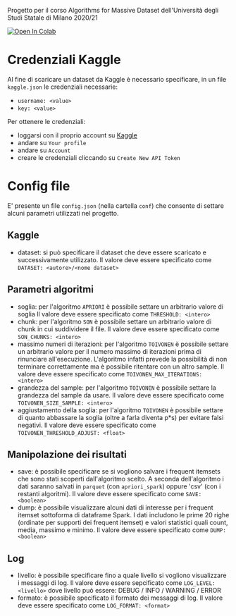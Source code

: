 Progetto per il corso Algorithms for Massive Dataset dell'Università degli Studi Statale di Milano 2020/21

[![Open In Colab](https://colab.research.google.com/assets/colab-badge.svg)](https://colab.research.google.com/github/lamperti1234/amd_project/blob/master/AMD_project.ipynb)

# Credenziali Kaggle

Al fine di scaricare un dataset da Kaggle è necessario specificare, in un file `kaggle.json` le credenziali necessarie:

- `username: <value>`
- `key: <value>`

Per ottenere le credenziali:

- loggarsi con il proprio account su [Kaggle](https://www.kaggle.com/)
- andare su `Your profile`
- andare su `Account`
- creare le credenziali cliccando su `Create New API Token`

# Config file

E' presente un file `config.json` (nella cartella `conf`) che consente di settare alcuni parametri utilizzati nel
progetto.

## Kaggle

- dataset: si può specificare il dataset che deve essere scaricato e successivamente utilizzato. Il valore deve essere
  specificato come `DATASET: <autore>/<nome dataset>`

## Parametri algoritmi

- soglia: per l'algoritmo `APRIORI` è possibile settare un arbitrario valore di soglia Il valore deve essere specificato
  come `THRESHOLD: <intero>`
- chunk: per l'algoritmo `SON` è possibile settare un arbitrario valore di chunk in cui suddividere il file. Il valore
  deve essere specificato come `SON_CHUNKS: <intero>`
- massimo numeri di iterazioni: per l'algoritmo `TOIVONEN` è possibile settare un arbitrario valore per il numero
  massimo di iterazioni prima di rinunciare all'esecuzione. L'algoritmo infatti prevede la possibilità di non terminare
  correttamente ma è possibile ritentare con un altro sample. Il valore deve essere specificato
  come `TOIVONEN_MAX_ITERATIONS: <intero>`
- grandezza del sample: per l'algoritmo `TOIVONEN` è possibile settare la grandezza del sample da usare. Il valore deve
  essere specificato come `TOIVONEN_SIZE_SAMPLE: <intero>`
- aggiustamento della soglia: per l'algoritmo `TOIVONEN` è possibile settare di quanto abbassare la soglia (oltre a
  farla diventa p*s) per evitare falsi negativi. Il valore deve essere specificato
  come `TOIVONEN_THRESHOLD_ADJUST: <float>`

## Manipolazione dei risultati

- save: è possibile specificare se si vogliono salvare i frequent itemsets che sono stati scoperti dall'algoritmo
  scelto. A seconda dell'algoritmo i dati saranno salvati in `parquet` (con `apriori_spark`) oppure 'csv' (con i
  restanti algoritmi). Il valore deve essere specificato come `SAVE: <boolean>`
- dump: è possibile visualizzare alcuni dati di interesse per i frequent itemset sottoforma di dataframe Spark. I dati
  includono le prime 20 righe (ordinate per supporti dei frequent itemset) e valori statistici quali count, media,
  massimo e minimo. Il valore deve essere specificato come `DUMP: <boolean>`

## Log

- livello: è possibile specificare fino a quale livello si vogliono visualizzare i messaggi di log. Il valore deve
  essere sepcificato come `LOG_LEVEL: <livello>` dove livello può essere: DEBUG / INFO / WARNING / ERROR
- formato: è possibile specificato il formato dei messaggi di log. Il valore deve essere specificato
  come `LOG_FORMAT: <format>`